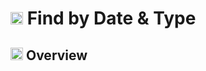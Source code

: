 # <img src="https://raw.githubusercontent.com/FortAwesome/Font-Awesome/6.x/svgs/solid/calendar.svg" width="20" height="20"> Find by Date & Type

## <img src="https://raw.githubusercontent.com/FortAwesome/Font-Awesome/6.x/svgs/solid/magnifying-glass-chart.svg" width="20" height="20"> Overview

